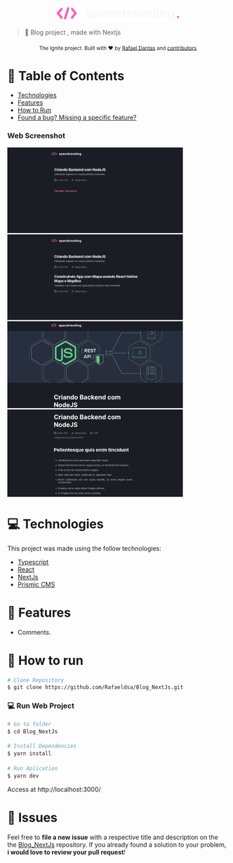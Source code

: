 <p align="center">
   <img src="./public/logo.svg" alt="Proffy" width="280"/>
</p>

> :rocket: Blog project , made with Nextjs


<div align="center">
  <sub>The Ignite project. Built with ❤︎ by
    <a href="https://github.com/Rafaeldsa">Rafael Dantas</a> and
    <a href="https://github.com/Rafaeldsa/Blog_NextJs/graphs/contributors">
      contributors
    </a>
  </sub>
</div>

# :pushpin: Table of Contents
 
* [Technologies](#computer-technologies)
* [Features](#rocket-features)
* [How to Run](#construction_worker-how-to-run)
* [Found a bug? Missing a specific feature?](#bug-issues)

### Web Screenshot
<div>
   <img src="./.github/home1.png" width="400px">
   <img src="./.github/home2.png" width="400px">
   <img src="./.github/post1.png" width="400px">
   <img src="./.github/post2.png" width="400px">
</div>

# :computer: Technologies
This project was made using the follow technologies:

* [Typescript](https://www.typescriptlang.org/)      
* [React](https://reactjs.org/)      
* [NextJs](https://nextjs.org/)       
* [Prismic CMS](https://prismic.io/)      

# :rocket: Features

* Comments.

# :construction_worker: How to run
```bash
# Clone Repository
$ git clone https://github.com/Rafaeldsa/Blog_NextJs.git
```
### 💻 Run Web Project

```bash
# Go to folder
$ cd Blog_NextJs

# Install Dependencies
$ yarn install

# Run Aplication
$ yarn dev
```
Access at http://localhost:3000/



# :bug: Issues

Feel free to **file a new issue** with a respective title and description on the the [Blog_NextJs](https://github.com/Rafaeldsa/Blog_NextJs/issues) repository. If you already found a solution to your problem, **i would love to review your pull request**!
